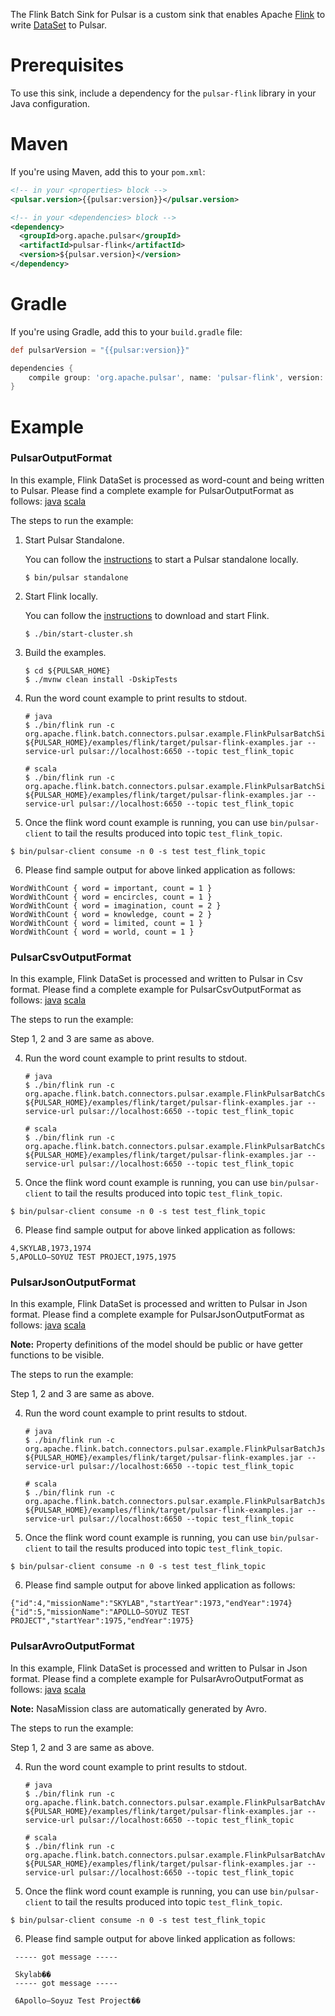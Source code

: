 <!--

    Licensed to the Apache Software Foundation (ASF) under one
    or more contributor license agreements.  See the NOTICE file
    distributed with this work for additional information
    regarding copyright ownership.  The ASF licenses this file
    to you under the Apache License, Version 2.0 (the
    "License"); you may not use this file except in compliance
    with the License.  You may obtain a copy of the License at

      http://www.apache.org/licenses/LICENSE-2.0

    Unless required by applicable law or agreed to in writing,
    software distributed under the License is distributed on an
    "AS IS" BASIS, WITHOUT WARRANTIES OR CONDITIONS OF ANY
    KIND, either express or implied.  See the License for the
    specific language governing permissions and limitations
    under the License.

-->

The Flink Batch Sink for Pulsar is a custom sink that enables Apache [Flink](https://flink.apache.org/) to write [DataSet](https://ci.apache.org/projects/flink/flink-docs-stable/dev/batch/index.html) to Pulsar.

# Prerequisites

To use this sink, include a dependency for the `pulsar-flink` library in your Java configuration.

# Maven

If you're using Maven, add this to your `pom.xml`:

```xml
<!-- in your <properties> block -->
<pulsar.version>{{pulsar:version}}</pulsar.version>

<!-- in your <dependencies> block -->
<dependency>
  <groupId>org.apache.pulsar</groupId>
  <artifactId>pulsar-flink</artifactId>
  <version>${pulsar.version}</version>
</dependency>
```

# Gradle

If you're using Gradle, add this to your `build.gradle` file:

```groovy
def pulsarVersion = "{{pulsar:version}}"

dependencies {
    compile group: 'org.apache.pulsar', name: 'pulsar-flink', version: pulsarVersion
}
```

# Example

### PulsarOutputFormat

In this example, Flink DataSet is processed as word-count and being written to Pulsar. Please find a complete example for PulsarOutputFormat as follows:
[java](https://github.com/apache/pulsar/tree/master/examples/flink/src/main/java/org/apache/flink/batch/connectors/pulsar/example/FlinkPulsarBatchSinkExample.java)
[scala](https://github.com/apache/pulsar/tree/master/examples/flink/src/main/scala/org/apache/flink/batch/connectors/pulsar/example/FlinkPulsarBatchSinkScalaExample.scala)

The steps to run the example:

1. Start Pulsar Standalone.

    You can follow the [instructions](https://pulsar.apache.org/docs/en/standalone/) to start a Pulsar standalone locally.

    ```shell
    $ bin/pulsar standalone
    ```

2. Start Flink locally.

    You can follow the [instructions](https://ci.apache.org/projects/flink/flink-docs-release-1.6/quickstart/setup_quickstart.html) to download and start Flink.

    ```shell
    $ ./bin/start-cluster.sh
    ```

3. Build the examples.

    ```shell
    $ cd ${PULSAR_HOME}
    $ ./mvnw clean install -DskipTests
    ```

4. Run the word count example to print results to stdout.

    ```shell
    # java
    $ ./bin/flink run -c org.apache.flink.batch.connectors.pulsar.example.FlinkPulsarBatchSinkExample ${PULSAR_HOME}/examples/flink/target/pulsar-flink-examples.jar --service-url pulsar://localhost:6650 --topic test_flink_topic

    # scala
    $ ./bin/flink run -c org.apache.flink.batch.connectors.pulsar.example.FlinkPulsarBatchSinkScalaExample ${PULSAR_HOME}/examples/flink/target/pulsar-flink-examples.jar --service-url pulsar://localhost:6650 --topic test_flink_topic
    ```

5. Once the flink word count example is running, you can use `bin/pulsar-client` to tail the results produced into topic `test_flink_topic`.

```shell
$ bin/pulsar-client consume -n 0 -s test test_flink_topic
```

6. Please find sample output for above linked application as follows:
```
WordWithCount { word = important, count = 1 }
WordWithCount { word = encircles, count = 1 }
WordWithCount { word = imagination, count = 2 }
WordWithCount { word = knowledge, count = 2 }
WordWithCount { word = limited, count = 1 }
WordWithCount { word = world, count = 1 }
```


### PulsarCsvOutputFormat

In this example, Flink DataSet is processed and written to Pulsar in Csv format. Please find a complete example for PulsarCsvOutputFormat as follows:
[java](https://github.com/apache/pulsar/tree/master/examples/flink/src/main/java/org/apache/flink/batch/connectors/pulsar/example/FlinkPulsarBatchCsvSinkExample.java)
[scala](https://github.com/apache/pulsar/tree/master/examples/flink/src/main/scala/org/apache/flink/batch/connectors/pulsar/example/FlinkPulsarBatchCsvSinkScalaExample.scala)

The steps to run the example:

Step 1, 2 and 3 are same as above.

4. Run the word count example to print results to stdout.

    ```shell
    # java
    $ ./bin/flink run -c org.apache.flink.batch.connectors.pulsar.example.FlinkPulsarBatchCsvSinkExample ${PULSAR_HOME}/examples/flink/target/pulsar-flink-examples.jar --service-url pulsar://localhost:6650 --topic test_flink_topic

    # scala
    $ ./bin/flink run -c org.apache.flink.batch.connectors.pulsar.example.FlinkPulsarBatchCsvSinkScalaExample ${PULSAR_HOME}/examples/flink/target/pulsar-flink-examples.jar --service-url pulsar://localhost:6650 --topic test_flink_topic
    ```

5. Once the flink word count example is running, you can use `bin/pulsar-client` to tail the results produced into topic `test_flink_topic`.

```shell
$ bin/pulsar-client consume -n 0 -s test test_flink_topic
```

6. Please find sample output for above linked application as follows:
```
4,SKYLAB,1973,1974
5,APOLLO–SOYUZ TEST PROJECT,1975,1975
```


### PulsarJsonOutputFormat

In this example, Flink DataSet is processed and written to Pulsar in Json format. Please find a complete example for PulsarJsonOutputFormat as follows:
[java](https://github.com/apache/pulsar/tree/master/examples/flink/src/main/java/org/apache/flink/batch/connectors/pulsar/example/FlinkPulsarBatchJsonSinkExample.java)
[scala](https://github.com/apache/pulsar/tree/master/examples/flink/src/main/scala/org/apache/flink/batch/connectors/pulsar/example/FlinkPulsarBatchJsonSinkScalaExample.scala)

**Note:** Property definitions of the model should be public or have getter functions to be visible.

The steps to run the example:

Step 1, 2 and 3 are same as above.

4. Run the word count example to print results to stdout.

    ```shell
    # java
    $ ./bin/flink run -c org.apache.flink.batch.connectors.pulsar.example.FlinkPulsarBatchJsonSinkExample ${PULSAR_HOME}/examples/flink/target/pulsar-flink-examples.jar --service-url pulsar://localhost:6650 --topic test_flink_topic

    # scala
    $ ./bin/flink run -c org.apache.flink.batch.connectors.pulsar.example.FlinkPulsarBatchJsonSinkScalaExample ${PULSAR_HOME}/examples/flink/target/pulsar-flink-examples.jar --service-url pulsar://localhost:6650 --topic test_flink_topic
    ```

5. Once the flink word count example is running, you can use `bin/pulsar-client` to tail the results produced into topic `test_flink_topic`.

```shell
$ bin/pulsar-client consume -n 0 -s test test_flink_topic
```

6. Please find sample output for above linked application as follows:
```
{"id":4,"missionName":"SKYLAB","startYear":1973,"endYear":1974}
{"id":5,"missionName":"APOLLO–SOYUZ TEST PROJECT","startYear":1975,"endYear":1975}
```


### PulsarAvroOutputFormat

In this example, Flink DataSet is processed and written to Pulsar in Json format. Please find a complete example for PulsarAvroOutputFormat as follows:
[java](https://github.com/apache/pulsar/tree/master/examples/flink/src/main/java/org/apache/flink/batch/connectors/pulsar/example/FlinkPulsarBatchAvroSinkExample.java)
[scala](https://github.com/apache/pulsar/tree/master/examples/flink/src/main/scala/org/apache/flink/batch/connectors/pulsar/example/FlinkPulsarBatchAvroSinkScalaExample.scala)

**Note:** NasaMission class are automatically generated by Avro.

The steps to run the example:

Step 1, 2 and 3 are same as above.

4. Run the word count example to print results to stdout.

    ```shell
    # java
    $ ./bin/flink run -c org.apache.flink.batch.connectors.pulsar.example.FlinkPulsarBatchAvroSinkExample ${PULSAR_HOME}/examples/flink/target/pulsar-flink-examples.jar --service-url pulsar://localhost:6650 --topic test_flink_topic

    # scala
    $ ./bin/flink run -c org.apache.flink.batch.connectors.pulsar.example.FlinkPulsarBatchAvroSinkScalaExample ${PULSAR_HOME}/examples/flink/target/pulsar-flink-examples.jar --service-url pulsar://localhost:6650 --topic test_flink_topic
    ```

5. Once the flink word count example is running, you can use `bin/pulsar-client` to tail the results produced into topic `test_flink_topic`.

```shell
$ bin/pulsar-client consume -n 0 -s test test_flink_topic
```

6. Please find sample output for above linked application as follows:
```
 ----- got message -----
 
 Skylab��
 ----- got message -----
 
 6Apollo–Soyuz Test Project��
```
